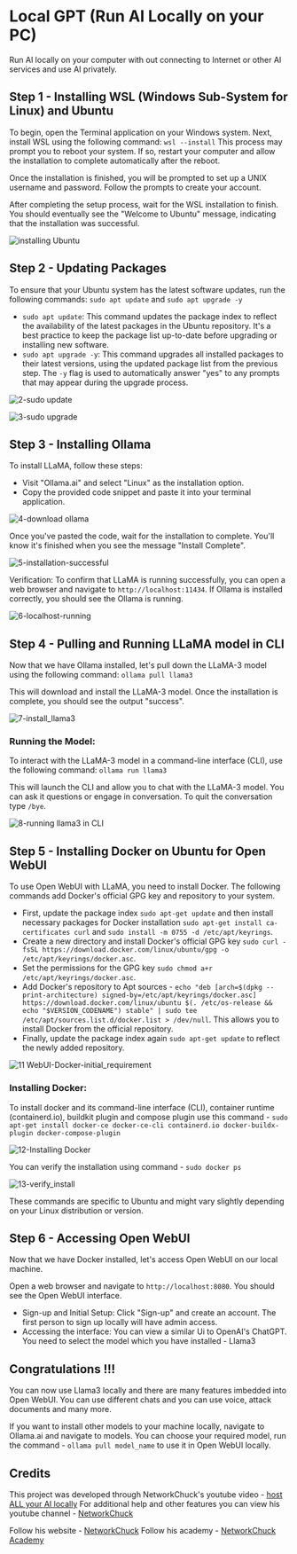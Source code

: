 # Local GPT (Run AI Locally on your PC)
Run AI locally on your computer with out connecting to Internet or other AI services and use AI privately.

## Step 1 - Installing WSL (Windows Sub-System for Linux) and Ubuntu 
To begin, open the Terminal application on your Windows system. Next, install WSL using the following command:
`wsl --install`
This process may prompt you to reboot your system. If so, restart your computer and allow the installation to complete automatically after the reboot.

Once the installation is finished, you will be prompted to set up a UNIX username and password. Follow the prompts to create your account.

After completing the setup process, wait for the WSL installation to finish. You should eventually see the "Welcome to Ubuntu" message, indicating that the installation was successful.

![installing Ubuntu](https://github.com/user-attachments/assets/927c1b3a-528d-4fb2-8418-88ac6aaeae10)

## Step 2 - Updating Packages
To ensure that your Ubuntu system has the latest software updates, run the following commands:
`sudo apt update` and `sudo apt upgrade -y`

- `sudo apt update`: This command updates the package index to reflect the availability of the latest packages in the Ubuntu repository. It's a best practice to keep the package list up-to-date before upgrading or installing new software.
- `sudo apt upgrade -y`: This command upgrades all installed packages to their latest versions, using the updated package list from the previous step. The `-y` flag is used to automatically answer "yes" to any prompts that may appear during the upgrade process.

![2-sudo update](https://github.com/user-attachments/assets/542500e7-7db4-4acf-8364-c56c294dfaa0)

![3-sudo upgrade](https://github.com/user-attachments/assets/1e6ae289-b8d3-44be-a451-9db99c65a538)

## Step 3 - Installing Ollama 
To install LLaMA, follow these steps:
- Visit "Ollama.ai" and select "Linux" as the installation option.
- Copy the provided code snippet and paste it into your terminal application.

![4-download ollama](https://github.com/user-attachments/assets/a5c36504-e786-4e64-935e-1c52fd63be09)
  
Once you've pasted the code, wait for the installation to complete. You'll know it's finished when you see the message "Install Complete".

![5-installation-successful](https://github.com/user-attachments/assets/ef71f5a6-2cbc-4bdc-8fa2-040bc71732fa)

Verification: To confirm that LLaMA is running successfully, you can open a web browser and navigate to `http://localhost:11434`. If Ollama is installed correctly, you should see the Ollama is running.

![6-localhost-running](https://github.com/user-attachments/assets/9f292ba6-0b3d-48ef-bd69-b9f5fb633ff6)

## Step 4 - Pulling and Running LLaMA model in CLI
Now that we have Ollama installed, let's pull down the LLaMA-3 model using the following command:
`ollama pull llama3`

This will download and install the LLaMA-3 model. Once the installation is complete, you should see the output "success".

![7-install_llama3](https://github.com/user-attachments/assets/5c3af434-fbcf-4e9c-a859-f014716f9e60)

### Running the Model: 
To interact with the LLaMA-3 model in a command-line interface (CLI), use the following command:
`ollama run llama3`

This will launch the CLI and allow you to chat with the LLaMA-3 model. You can ask it questions or engage in conversation. To quit the conversation type `/bye`.

![8-running llama3 in CLI](https://github.com/user-attachments/assets/bfde63d8-22bb-4b97-9372-106f30e7450c)


## Step 5 - Installing Docker on Ubuntu for Open WebUI 
To use Open WebUI with LLaMA, you need to install Docker. The following commands add Docker's official GPG key and repository to your system.
- First, update the package index `sudo apt-get update` and then install necessary packages for Docker installation `sudo apt-get install ca-certificates curl` and `sudo install -m 0755 -d /etc/apt/keyrings`.
- Create a new directory and install Docker's official GPG key `sudo curl -fsSL https://download.docker.com/linux/ubuntu/gpg -o /etc/apt/keyrings/docker.asc`.
- Set the permissions for the GPG key `sudo chmod a+r /etc/apt/keyrings/docker.asc`.
- Add Docker's repository to Apt sources - `echo
"deb [arch=$(dpkg --print-architecture) signed-by=/etc/apt/keyrings/docker.asc] https://download.docker.com/linux/ubuntu
$(. /etc/os-release && echo "$VERSION_CODENAME") stable" |
sudo tee /etc/apt/sources.list.d/docker.list > /dev/null`. This allows you to install Docker from the official repository.
- Finally, update the package index again `sudo apt-get update` to reflect the newly added repository.


![11 WebUI-Docker-initial_requirement](https://github.com/user-attachments/assets/0b033dab-c03d-4205-86bd-f314de179832)

### Installing Docker: 
To install docker and its command-line interface (CLI), container runtime (containerd.io), buildkit plugin and compose plugin use this command -
`sudo apt-get install docker-ce docker-ce-cli containerd.io docker-buildx-plugin docker-compose-plugin`

![12-Installing Docker](https://github.com/user-attachments/assets/7da44126-ab1f-4204-bd87-27a60054c296)

You can verify the installation using command - `sudo docker ps`

![13-verify_install](https://github.com/user-attachments/assets/b0a88aca-4719-4446-b5be-77bb02043293)

These commands are specific to Ubuntu and might vary slightly depending on your Linux distribution or version.

## Step 6 - Accessing Open WebUI 
Now that we have Docker installed, let's access Open WebUI on our local machine.

Open a web browser and navigate to `http://localhost:8080`. You should see the Open WebUI interface.

- Sign-up and Initial Setup: Click "Sign-up" and create an account. The first person to sign up locally will have admin access.
- Accessing the interface: You can view a similar Ui to OpenAI's ChatGPT. You need to select the model which you have installed - Llama3

## Congratulations !!!

You can now use Llama3 locally and there are many features imbedded into Open WebUI. You can use different chats and you can use voice, attack documents and many more. 

If you want to install other models to your machine locally, navigate to Ollama.ai and navigate to models. You can choose your required model, run the command - `ollama pull model_name` to use it in Open WebUI locally.

## Credits 
This project was developed through NetworkChuck's youtube video - [host ALL your AI locally](https://youtu.be/Wjrdr0NU4Sk?si=H-38TUSBJWRurCgc)
For additional help and other features you can view his youtube channel - [NetworkChuck](https://www.youtube.com/@NetworkChuck)

Follow his website - [NetworkChuck](networkchuck.com)
Follow his academy - [NetworkChuck Academy](academy.networkchuck.com)
